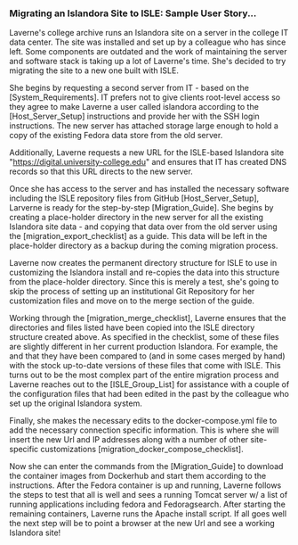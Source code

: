 ### Migrating an Islandora Site to ISLE: Sample User Story...

Laverne's college archive runs an Islandora site on a server in the college IT data center. The site was installed and set up by a colleague who has since left. Some components are outdated and the work of maintaining the server and software stack is taking up a lot of Laverne's time. She's decided to try migrating the site to a new one built with ISLE.

She begins by requesting a second server from IT - based on the [System_Requirements]. IT prefers not to give clients root-level access so they agree to make Laverne a user called islandora according to the [Host_Server_Setup] instructions and provide her with the SSH login instructions. The new server has attached storage large enough to hold a copy of the existing Fedora data store from the old server.

Additionally, Laverne requests a new URL for the ISLE-based Islandora site "https://digital.university-college.edu" and ensures that IT has created DNS records so that this URL directs to the new server.

Once she has access to the server and has installed the necessary software including the ISLE repository files from GitHub [Host_Server_Setup], Larverne is ready for the step-by-step [Migration_Guide]. She begins by creating a place-holder directory in the new server for all the existing Islandora site data - and copying that data over from the old server using the [migration_export_checklist] as a guide. This data will be left in the place-holder directory as a backup during the coming migration process.

Laverne now creates the permanent directory structure for ISLE to use in customizing the Islandora install and re-copies the data into this structure from the place-holder directory. Since this is merely a test, she's going to skip the process of setting up an institutional Git Repository for her customization files and move on to the merge section of the guide.

Working through the [migration_merge_checklist], Laverne ensures that the directories and files listed have been copied into the ISLE directory structure created above. As specified in the checklist, some of these files are slightly different in her current production Islandora. For example, the  and that they have been compared to (and in some cases merged by hand) with the stock up-to-date versions of these files that come with ISLE. This turns out to be the most complex part of the entire migration process and Laverne reaches out to the [ISLE_Group_List] for assistance with a couple of the configuration files that had been edited in the past by the colleague who set up the original Islandora system.

Finally, she makes the necessary edits to the docker-compose.yml file to add the necessary connection specific information. This is where she will insert the new Url and IP addresses along with a number of other site-specific customizations [migration_docker_compose_checklist].

Now she can enter the commands from the [Migration_Guide] to download the container images from Dockerhub and start them according to the instructions. After the Fedora container is up and running, Laverne follows the steps to test that all is well and sees a running Tomcat server w/ a list of running applications including fedora and Fedoragsearch. After starting the remaining containers, Laverne runs the Apache install script. If all goes well the next step will be to point a browser at the new Url and see a working Islandora site!
